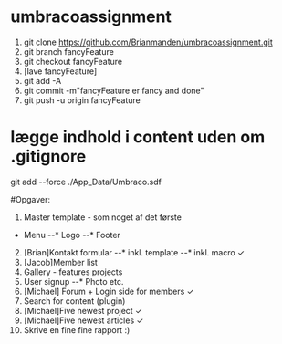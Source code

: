 # umbracoassignment

1. git clone https://github.com/Brianmanden/umbracoassignment.git
2. git branch fancyFeature
3. git checkout fancyFeature
4. [lave fancyFeature]
5. git add -A
6. git commit -m"fancyFeature er fancy and done"
7. git push -u origin fancyFeature

# lægge indhold i content uden om .gitignore
git add --force ./App_Data/Umbraco.sdf

#Opgaver:
  1. Master template - som noget af det første
  * Menu
  --* Logo
  --* Footer
  2. [Brian]Kontakt formular
  --* inkl. template
  --* inkl. macro ✓
  3. [Jacob]Member list
  4. Gallery  - features projects
  5. User signup
  --* Photo etc.
  6. [Michael] Forum + Login side for members ✓
  7. Search for content (plugin)
  8. [Michael]Five newest project ✓
  9. [Michael]Five newest articles ✓
  10. Skrive en fine fine rapport :)
  



